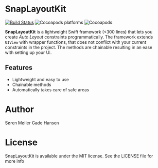 # SnapLayoutKit
[![Build Status](https://travis-ci.com/soren1146/EasyLayout.svg?branch=master)](https://travis-ci.com/soren1146/EasyLayout)
![Cocoapods platforms](https://img.shields.io/badge/platform-ios-lightgrey.svg)
![Cocoapods](https://img.shields.io/badge/pod-v1.6.1-blue.svg)

**SnapLayoutKit** is a lightweight Swift framework (<300 lines) that lets you create _Auto Layout_ constraints programmatically. The framework extends `UIView` with wrapper functions, that does not conflict with your current constraints in the project. The methods are chainable resulting in an ease with setting up your UI.

## Features
- Lightweight and easy to use
- Chainable methods
- Automatically takes care of safe areas

# Author
Søren Møller Gade Hansen

# License
SnapLayoutKit is available under the MIT license. See the LICENSE file for more info

